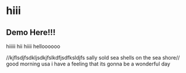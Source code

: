 # hiii
## Demo Here!!!
hiiiii hii hiiii helloooooo

//kjflsdjfsdkljsdkjfslkdfjsdfksldjfs sally sold sea shells on the sea shore//
good morning usa i have a feeling that its gonna be a wonderful day
